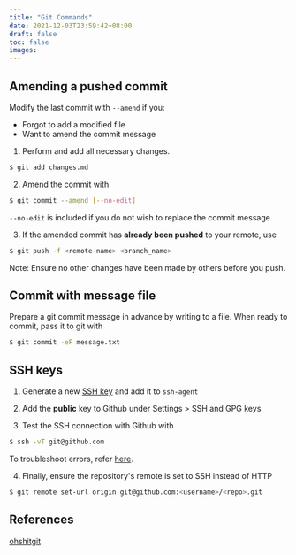 ```yaml
---
title: "Git Commands"
date: 2021-12-03T23:59:42+08:00
draft: false
toc: false
images:
---
```


## Amending a pushed commit
Modify the last commit with `--amend` if you:
- Forgot to add a modified file
- Want to amend the commit message

1. Perform and add all necessary changes.
```bash
$ git add changes.md
```

2. Amend the commit with
```bash
$ git commit --amend [--no-edit]
```
`--no-edit` is included if you do not wish to replace the commit message

3. If the amended commit has **already been pushed** to your remote, use
```bash
$ git push -f <remote-name> <branch_name>
```
Note: Ensure no other changes have been made by others before you push.

## Commit with message file
Prepare a git commit message in advance by writing to a file. When ready to
commit, pass it to git with
```bash
$ git commit -eF message.txt
```

## SSH keys
1. Generate a new [SSH key](/notes/ssh-cheatsheet) and add it to `ssh-agent`

2. Add the **public** key to Github under Settings > SSH and GPG keys

3. Test the SSH connection with Github with
```bash
$ ssh -vT git@github.com
```
To troubleshoot errors, refer [here](https://docs.github.com/en/authentication/troubleshooting-ssh/error-permission-denied-publickey).

4. Finally, ensure the repository's remote is set to SSH instead of HTTP
```bash
$ git remote set-url origin git@github.com:<username>/<repo>.git
```

## References
[ohshitgit](https://ohshitgit.com)
